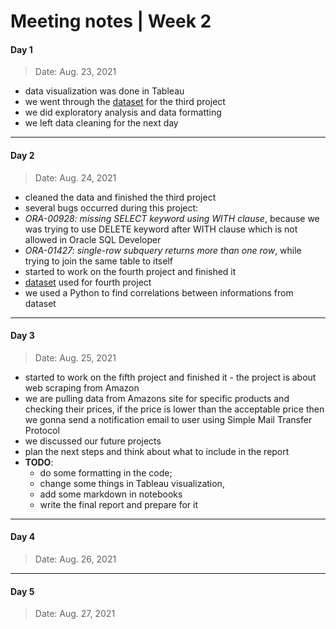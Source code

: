 ﻿# Meeting notes | Week 2
#### Day 1
> Date: Aug. 23, 2021
- data visualization was done in Tableau
- we went through the [dataset](https://www.kaggle.com/tmthyjames/nashville-housing-data) for the third project
- we did exploratory analysis and data formatting
- we left data cleaning for the next day
---
#### Day 2
> Date: Aug. 24, 2021
- cleaned the data and finished the third project
- several bugs occurred during this project:
- *ORA-00928: missing SELECT keyword using WITH clause*, because we was trying to use DELETE keyword after WITH clause which is not allowed in Oracle SQL Developer
- *ORA-01427: single-row subquery returns more than one row*, while trying to join the same table to itself
- started to work on the fourth project and finished it
- [dataset](https://www.kaggle.com/danielgrijalvas/movies) used for fourth project
- we used a Python to find correlations between informations from dataset
---
#### Day 3
> Date: Aug. 25, 2021
- started to work on the fifth project and finished it - the project is about web scraping from Amazon
- we are pulling data from Amazons site for specific products and checking their prices, if the price is lower than the acceptable price then we gonna send a notification email to user using Simple Mail Transfer Protocol
- we discussed our future projects
- plan the next steps and think about what to include in the report
- **TODO**: 
	 - do some formatting in the code;
	 - change some things in Tableau visualization,
	 - add some markdown in notebooks
	 - write the final report and prepare for it
---
#### Day 4
> Date: Aug. 26, 2021

---
#### Day 5
> Date: Aug. 27, 2021


